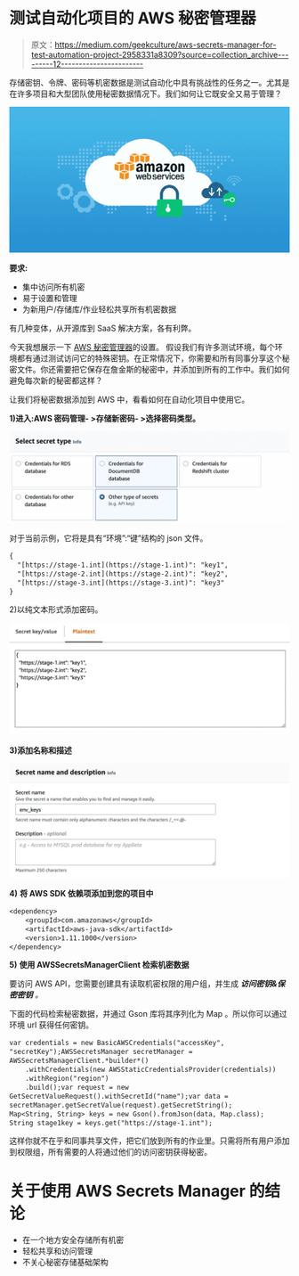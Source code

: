 # 测试自动化项目的 AWS 秘密管理器

> 原文：<https://medium.com/geekculture/aws-secrets-manager-for-test-automation-project-2958331a8309?source=collection_archive---------12----------------------->

存储密钥、令牌、密码等机密数据是测试自动化中具有挑战性的任务之一。尤其是在许多项目和大型团队使用秘密数据情况下。我们如何让它既安全又易于管理？

![](img/4c24d6d6a295cb26b97739e73878bd80.png)

**要求:**

*   集中访问所有机密
*   易于设置和管理
*   为新用户/存储库/作业轻松共享所有机密数据

有几种变体，从开源库到 SaaS 解决方案，各有利弊。

今天我想展示一下 [AWS 秘密管理器](https://aws.amazon.com/secrets-manager/)的设置。
假设我们有许多测试环境，每个环境都有通过测试访问它的特殊密钥。在正常情况下，你需要和所有同事分享这个秘密文件。你还需要把它保存在詹金斯的秘密中，并添加到所有的工作中。我们如何避免每次新的秘密都这样？

让我们将秘密数据添加到 AWS 中，看看如何在自动化项目中使用它。

**1)进入:AWS 密码管理- >存储新密码- >选择密码类型。**

![](img/6ba6c4329ef81d05973f9ab94ae895a4.png)

对于当前示例，它将是具有“环境”:“键”结构的 json 文件。

```
{
  "[https://stage-1.int](https://stage-1.int)": "key1",
  "[https://stage-2.int](https://stage-2.int)": "key2",
  "[https://stage-3.int](https://stage-3.int)": "key3"
}
```

2)以纯文本形式添加密码。

![](img/a0198a73e5f26742af7f6f2ce6c172df.png)

**3)添加名称和描述**

![](img/b361c3001fbc49faf39e287f80535ad0.png)

**4)** **将 AWS SDK 依赖项添加到您的项目中**

```
<dependency>
    <groupId>com.amazonaws</groupId>
    <artifactId>aws-java-sdk</artifactId>
    <version>1.11.1000</version>
</dependency>
```

**5)** **使用 AWSSecretsManagerClient 检索机密数据**

要访问 AWS API，您需要创建具有读取机密权限的用户组，并生成 ***访问密钥&保密密钥*** *。*

下面的代码检索秘密数据，并通过 Gson 库将其序列化为 Map <environment key="">。所以你可以通过环境 url 获得任何密钥。</environment>

```
var credentials = new BasicAWSCredentials("accessKey", "secretKey");AWSSecretsManager secretManager = AWSSecretsManagerClient.*builder*()
    .withCredentials(new AWSStaticCredentialsProvider(credentials))
    .withRegion("region")
    .build();var request = new GetSecretValueRequest().withSecretId("name");var data = secretManager.getSecretValue(request).getSecretString();
Map<String, String> keys = new Gson().fromJson(data, Map.class);
String stage1key = keys.get("https://stage-1.int");
```

这样你就不在乎和同事共享文件，把它们放到所有的作业里。只需将所有用户添加到权限组，所有需要的人将通过他们的访问密钥获得秘密。

# **关于使用 AWS Secrets Manager 的结论**

*   在一个地方安全存储所有机密
*   轻松共享和访问管理
*   不关心秘密存储基础架构